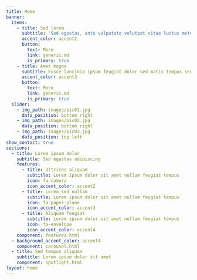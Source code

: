 ```yaml
---
title: Home
banner:
  items:
    - title: Sed lorem
      subtitle: 'Sed egestas, ante vulputate volutpat vitae luctus metus libero aliquam'
      accent_color: accent2
      button:
        text: More
        link: generic.md
        is_primary: true
    - title: Amet magna
      subtitle: Fusce lancinia ipsum feugiat dolor sed matis tempus sed nullam
      accent_color: accent3
      button:
        text: More
        link: generic.md
        is_primary: true
  slider:
    - img_path: images/pic01.jpg
      data_position: bottom right
    - img_path: images/pic02.jpg
      data_position: bottom right
    - img_path: images/pic03.jpg
      data_position: top left
show_contact: true
sections:
  - title: Lorem ipsum dolor
    subtitle: Sed egestas adipiscing
    features:
      - title: Ultrices aliquam
        subtitle: Lorem ipsum dolor sit amet nullam feugiat tempus
        icon: fa-camera
        icon_accent_color: accent2
      - title: Lorem sed nullam
        subtitle: Lorem ipsum dolor sit amet nullam feugiat tempus
        icon: fa-paper-plane
        icon_accent_color: accent3
      - title: Aliquam feugiat
        subtitle: Lorem ipsum dolor sit amet nullam feugiat tempus
        icon: fa-envelope
        icon_accent_color: accent4
    component: features.html
  - background_accent_color: accent4
    component: carousel.html
  - title: Sed tempus aliquam
    subtitle: Lorem ipsum dolor sit amet
    component: spotlight.html
layout: home
---
```

